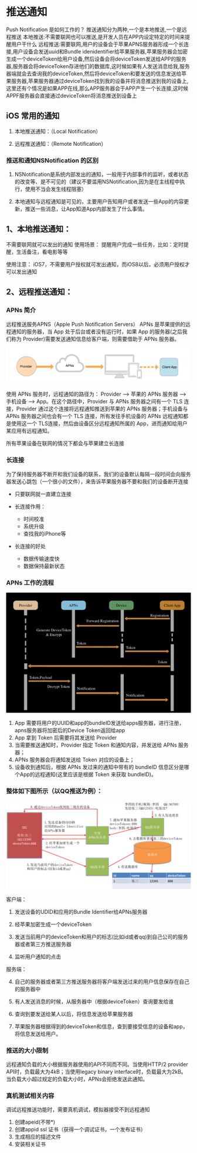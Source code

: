 # 推送通知

Push Notification 是如何工作的？
推送通知分为两种,一个是本地推送,一个是远程推送
本地推送:不需要联网也可以推送,是开发人员在APP内设定特定的时间来提醒用户干什么
远程推送:需要联网,用户的设备会于苹果APNS服务器形成一个长连接,用户设备会发送uuid和Bundle idenidentifier给苹果服务器,苹果服务器会加密生成一个deviceToken给用户设备,然后设备会将deviceToken发送给APP的服务器,服务器会将deviceToken存进他们的数据库,这时候如果有人发送消息给我,服务器端就会去查询我的deviceToken,然后将deviceToken和要发送的信息发送给苹果服务器,苹果服务器通过deviceToken找到我的设备并将消息推送到我的设备上,这里还有个情况是如果APP在线,那么APP服务器会于APP产生一个长连接,这时候APPF服务器会直接通过deviceToken将消息推送到设备上

## iOS 常用的通知

1. 本地推送通知：（Local Notification）

2. 远程推送通知：（Remote Notification）

### 推送和通知NSNotification 的区别 

1. NSNotification是系统内部发出的通知，一般用于内部事件的监听，或者状态的改变等、是不可见的（建议不要滥用NSNotification,因为是在主线程中执行，使用不当会发生线程阻塞）

2. 本地通知与远程通知是可见的，主要用户告知用户或者发送一些App的内容更新，推送一些消息，让App知道App内部发生了什么事情。

## 1、本地推送通知：
不需要联网就可以发出的通知
使用场景：
提醒用户完成一些任务，比如：定时提醒，生活备注，看电影等等

使用注意：
iOS7，不需要用户授权就可发出通知，而iOS8以后，必须用户授权才可以发出通知

## 2、远程推送通知：

### APNs 简介
远程推送服务APNS（Apple Push Notification Servers）
APNs 是苹果提供的远程通知的服务器，当 App 处于后台或者没有运行时，如果 App 的服务器(之后我们称为 Provider)需要发送通知信息给客户端，则需要借助于 APNs 服务器。

![](/assets/apns1.png)

使用 APNs 服务时，远程通知的路径为： Provider –> 苹果的 APNs 服务器 –> 手机设备 –> App。在这个路径中，Provider 与 APNs 服务器之间有一个 TLS 连接，Provider 通过这个连接将远程通知推送到苹果的 APNs 服务器；手机设备与 APNs 服务器之间也会有一个 TLS 连接，所有发往手机设备的 APNs 远程通知都是使用这一个 TLS连接，然后由设备区分远程通知所属的 App，进而通知给用户某应用有远程通知。


所有苹果设备在联网的情况下都会与苹果建立长连接

### 长连接
为了保持服务器不断开和我们设备的联系，我们的设备默认每隔一段时间会向服务器发送心跳包（一个很小的文件），来告诉苹果服务器不要和我们的设备断开连接
- 只要联网就一直建立连接

-  长连接作用：
    - 时间校准
    - 系统升级
    - 查找我的iPhone等 

- 长连接的好处
    - 数据传输速度快 
    - 数据保持最新状态 

### APNs 工作的流程

![](/assets/apns2.png)
 
1. App 需要将用户的UUID和app的bundleID发送给apps服务器，进行注册，apns服务器将加密后的Device Token返回给app
2. App 拿到 Token 后需要将其发送给 Provider
3. 当需要推送通知时，Provider 指定 Token 和通知内容，并发送给 APNs 服务器；
4. APNs 服务器会将通知发送给 Token 对应的设备上；
5. 设备收到通知后，根据 APNs 发过来的通知中带有的 bundleID 信息区分是哪个App的远程通知(这里应该是根据 Token 来获取 bundleID)。


### 整体如下图所示（以QQ推送为例）：

![](/assets/apns3.png)

客户端：

1. 发送设备的UDID和应用的Bundle Identifier给APNs服务器

2. 经苹果加密生成一个deviceToken

3. 发送当前用户的deviceToken和用户的标志(比如id或者qq)到自己公司的服务器或者第三方推送服务器

4. 监听用户通知的点击

服务端：

4. 自己的服务器或者第三方推送服务器将客户端发送过来的用户信息保存在自己的服务器中

5. 有人发送消息的时候，从服务器中（根据deviceToken）查询要发给谁

6. 查询到要发送给某人以后，将信息发送给苹果服务器

7. 苹果服务器根据得到的deviceToken和信息，查到要接受信息的设备和app，将信息发送给用户。


### 推送的大小限制

远程通知负载的大小根据服务器使用的API不同而不同。当使用HTTP/2 provider API时，负载最大为4kB；当使用legacy binary interface时，负载最大为2kB。当负载大小超过规定的负载大小时，APNs会拒绝发送此通知。





### 真机测试相关内容
调试远程推送功能时，需要真机调试，模拟器接受不到远程通知

1. 创建apeid(不带*)
2. 创建appid ssl 证书（获得一个调试证书，一个发布证书）
3. 生成相应的描述文件 
4. 安装相关证书 